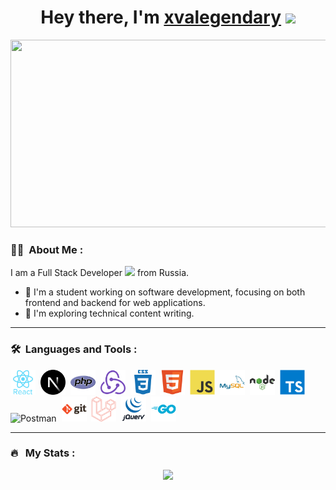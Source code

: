 <!--
<h1 align="center">Hi there, I'm <a href="https://vk.com/xvalegendary" target="_blank">xvalegendary</a> 
<img src="https://github.com/blackcater/blackcater/raw/main/images/Hi.gif" height="32"/></h1>
<h3 style="text-decoration:underline;" align="center">from 🇷🇺</h3>


<div align='center'>
<h3 align='center' style="text-decoration:underline;">Most used languages</h3>
    <img src="https://github-readme-stats.vercel.app/api/top-langs/?username=xvalegendary&theme=dracula&show_icons=true)](https://https://github.com/xvalegendary/xvalegendary" />
</div>
-->




<h1 align="center">Hey there, I'm <a href="https://vk.com/xvalegendary" target="_blank">xvalegendary</a> <img src="https://media.giphy.com/media/hvRJCLFzcasrR4ia7z/giphy.gif" width="40"></h1>

<p align="center"><img src="https://media.giphy.com/media/dWesBcTLavkZuG35MI/giphy.gif" width="600" height="300"  /></p>

### :woman_technologist: &nbsp;About Me :

I am a Full Stack Developer <img src="https://media.giphy.com/media/WUlplcMpOCEmTGBtBW/giphy.gif" width="30"> from Russia.

- 🔭 I'm a student working on software development, focusing on both frontend and backend for web applications.
- 🌱 I'm exploring technical content writing.

---

### 🛠 &nbsp;Languages and Tools :

<p>
<img src="https://github.com/devicons/devicon/blob/master/icons/react/react-original-wordmark.svg" title="React" alt="React" width="40" height="40"/>&nbsp;
<img src="https://github.com/devicons/devicon/blob/master/icons/nextjs/nextjs-original.svg" title="NextJs" alt="Nextjs " width="40" height="40"/>&nbsp;
<img src="https://github.com/devicons/devicon/blob/master/icons/php/php-original.svg" title="php" alt="php" width="40" height="40"/>&nbsp;
<img src="https://github.com/devicons/devicon/blob/master/icons/redux/redux-original.svg" title="Redux" alt="Redux " width="40" height="40"/>&nbsp;
<img src="https://github.com/devicons/devicon/blob/master/icons/css3/css3-plain-wordmark.svg"  title="CSS3" alt="CSS" width="40" height="40"/>&nbsp;
<img src="https://github.com/devicons/devicon/blob/master/icons/html5/html5-original.svg" title="HTML5" alt="HTML" width="40" height="40"/>&nbsp;
<img src="https://github.com/devicons/devicon/blob/master/icons/javascript/javascript-original.svg" title="JavaScript" alt="JavaScript" width="40" height="40"/>&nbsp;
<img src="https://github.com/devicons/devicon/blob/master/icons/mysql/mysql-original-wordmark.svg" title="MySQL"  alt="MySQL" width="40" height="40"/>&nbsp;
<img src="https://github.com/devicons/devicon/blob/master/icons/nodejs/nodejs-original-wordmark.svg" title="NodeJS" alt="NodeJS" width="40" height="40"/>&nbsp;
<img src="https://github.com/devicons/devicon/blob/master/icons/typescript/typescript-original.svg" title="TS" alt="TS" width="40" height="40"/>&nbsp;
<img src="https://www.vectorlogo.zone/logos/getpostman/getpostman-icon.svg" title="Postman"  alt="Postman" width="40" height="40"/>&nbsp;
<img src="https://github.com/devicons/devicon/blob/master/icons/git/git-original-wordmark.svg" title="Git" **alt="Git" width="40" height="40"/>&nbsp;
<img src="https://github.com/devicons/devicon/blob/master/icons/laravel/laravel-line.svg" title="laravel" **alt="laravel" width="40" height="40"/>&nbsp;
<img src="https://github.com/devicons/devicon/blob/master/icons/jquery/jquery-original-wordmark.svg" title="jquery" **alt="jquery" width="40" height="40"/>&nbsp;
<img src="https://github.com/devicons/devicon/blob/master/icons/go/go-original-wordmark.svg" title="go" **alt="golang" width="40" height="40"/>&nbsp;

</p>

---

### 🔥 &nbsp; My Stats :

<div align="center"><img src="https://github-readme-stats.vercel.app/api/top-langs/?username=xvalegendary&layout=compact&theme=vision-friendly-dark)](https://github.com/anuraghazra/github-readme-stats" /></div>

